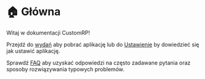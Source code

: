 # 🏠 Główna

Witaj w dokumentacji CustomRP!

Przejdź do [wydań](https://github.com/maximmax42/Discord-CustomRP/releases) aby pobrać aplikację lub do [Ustawienie](setting-up.md) by dowiedzieć się jak ustawić aplikację.

Sprawdź [FAQ](faq.md) aby uzyskać odpowiedzi na często zadawane pytania oraz sposoby rozwiązywania typowych problemów.
